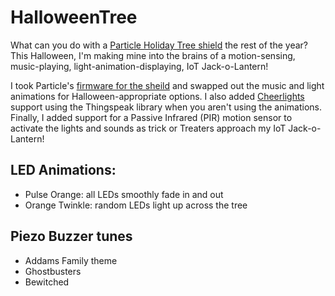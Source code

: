 # HalloweenTree

What can you do with a [Particle Holiday Tree shield](https://store.particle.io/products/holiday-tree-pcb) the rest of the year? This Halloween, I'm making mine into the brains of a motion-sensing, music-playing, light-animation-displaying, IoT Jack-o-Lantern!

I took Particle's [firmware for the sheild](https://github.com/particle-iot/xmastree/tree/master/src/firmware) and swapped out the music and light animations for Halloween-appropriate options. I also added [Cheerlights](https://cheerlights.com/) support using the Thingspeak library when you aren't using the animations. Finally, I added support for a Passive Infrared (PIR) motion sensor to activate the lights and sounds as trick or Treaters approach my IoT Jack-o-Lantern!

## LED Animations:

- Pulse Orange: all LEDs smoothly fade in and out
- Orange Twinkle: random LEDs light up across the tree

## Piezo Buzzer tunes

- Addams Family theme
- Ghostbusters
- Bewitched
